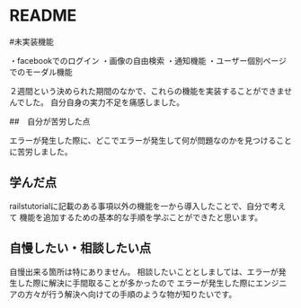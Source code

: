 # README


#未実装機能

・facebookでのログイン
・画像の自由検索
・通知機能
・ユーザー個別ページでのモーダル機能

２週間という決められた期間のなかで、これらの機能を実装することができませんでした。
自分自身の実力不足を痛感しました。

##　自分が苦労した点

  エラーが発生した際に、どこでエラーが発生して何が問題なのかを見つけることに苦労しました。

## 学んだ点

  railstutorialに記載のある事項以外の機能を一から導入したことで、自分で考えて
  機能を追加するための基本的な手順を学ぶことができたと思います。

## 自慢したい・相談したい点

  自慢出来る箇所は特にありません。
  相談したいこととしましては、エラーが発生した際に解決に手間取ることが多かったので
  エラーが発生した際にエンジニアの方々が行う解決へ向けての手順のような物が知りたいです。